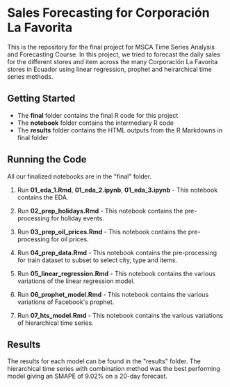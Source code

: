 # Sales Forecasting for Corporación La Favorita

This is the repository for the final project for MSCA Time Series Analysis and Forecasting Course. 
In this project, we tried to forecast the daily sales for the different stores and item across the many Corporación La Favorita stores in Ecuador using linear regression, prophet and heirarchical time series methods.

## Getting Started

* The __final__ folder contains the final R code for this project
* The __notebook__ folder contains the intermediary R code
* The __results__ folder contains the HTML outputs from the R Markdowns in final folder

## Running the Code

All our finalized notebooks are in the "final" folder.

1. Run __01_eda_1.Rmd__, __01_eda_2.ipynb__, __01_eda_3.ipynb__ - 
   This notebook contains the EDA.

2. Run __02_prep_holidays.Rmd__ - 
   This notebook contains the pre-processing for holiday events.

3. Run __03_prep_oil_prices.Rmd__ - 
   This notebook contains the pre-processing for oil prices.
   
4. Run __04_prep_data.Rmd__ - 
   This notebook contains the pre-processing for train dataset to subset to select city, type and items.
   
5. Run __05_linear_regression.Rmd__ - 
   This notebook contains the various variations of the linear regression model.
   
6. Run __06_prophet_model.Rmd__ - 
   This notebook contains the various variations of Facebook's prophet.
   
7. Run __07_hts_model.Rmd__ - 
   This notebook contains the various variations of hierarchical time series.


 ## Results
 
 The results for each model can be found in the "results" folder. 
 The hierarchical time series with combination method was the best performing model giving an SMAPE of 9.02% on a 20-day forecast.
